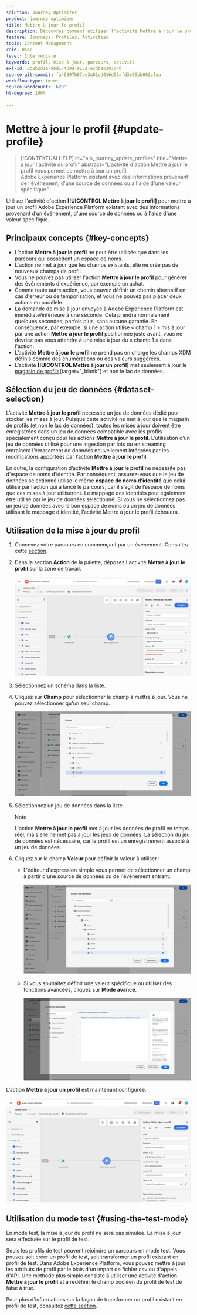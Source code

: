 ```yaml
---
solution: Journey Optimizer
product: journey optimizer
title: Mettre à jour le profil
description: Découvrez comment utiliser l'activité Mettre à jour le profil dans un parcours.
feature: Journeys, Profiles, Activities
topic: Content Management
role: User
level: Intermediate
keywords: profil, mise à jour, parcours, activité
exl-id: 8b2b2d1e-9bd1-439d-a15e-acdbab387c4b
source-git-commit: fa46397b87ae3a81cd016d95afd3e09bb002cfaa
workflow-type: tm+mt
source-wordcount: '629'
ht-degree: 100%

---
```


# Mettre à jour le profil {#update-profile}

>[!CONTEXTUALHELP]
>id="ajo_journey_update_profiles"
>title="Mettre à jour l&#39;activité du profil"
>abstract="L&#39;activité d&#39;action Mettre à jour le profil vous permet de mettre à jour un profil Adobe Experience Platform existant avec des informations provenant de l&#39;événement, d&#39;une source de données ou à l&#39;aide d&#39;une valeur spécifique."

Utilisez l’activité d&#39;action **[!UICONTROL Mettre à jour le profil]** pour mettre à jour un profil Adobe Experience Platform existant avec des informations provenant d’un événement, d&#39;une source de données ou à l&#39;aide d&#39;une valeur spécifique.

## Principaux concepts {#key-concepts}

* L’action **Mettre à jour le profil** ne peut être utilisée que dans les parcours qui possèdent un espace de noms.
* L&#39;action ne met à jour que les champs existants, elle ne crée pas de nouveaux champs de profil.
* Vous ne pouvez pas utiliser l&#39;action **Mettre à jour le profil** pour générer des événements d&#39;expérience, par exemple un achat.
* Comme toute autre action, vous pouvez définir un chemin alternatif en cas d&#39;erreur ou de temporisation, et vous ne pouvez pas placer deux actions en parallèle.
* La demande de mise à jour envoyée à Adobe Experience Platform est immédiate/inférieure à une seconde. Cela prendra normalement quelques secondes, parfois plus, sans aucune garantie. En conséquence, par exemple, si une action utilise « champ 1 » mis à jour par une action **Mettre à jour le profil** positionnée juste avant, vous ne devriez pas vous attendre à une mise à jour du « champ 1 » dans l&#39;action.
* L’activité **Mettre à jour le profil** ne prend pas en charge les champs XDM définis comme des énumérations ou des valeurs suggérées.
* L’activité **[!UICONTROL Mettre à jour un profil]** met seulement à jour le [magasin de profils](https://experienceleague.adobe.com/docs/experience-platform/profile/home.html?lang=fr#profile-data-store){target="_blank"} et non le lac de données.

## Sélection du jeu de données {#dataset-selection}

L’activité **Mettre à jour le profil** nécessite un jeu de données dédié pour stocker les mises à jour. Puisque cette activité ne met à jour que le magasin de profils (et non le lac de données), toutes les mises à jour doivent être enregistrées dans un jeu de données compatible avec les profils spécialement conçu pour les actions **Mettre à jour le profil**. L’utilisation d’un jeu de données utilisé pour une ingestion par lots ou en streaming entraînera l’écrasement de données nouvellement intégrées par les modifications apportées par l’action **Mettre à jour le profil**.

En outre, la configuration d’activité **Mettre à jour le profil** ne nécessite pas d’espace de noms d’identité. Par conséquent, assurez-vous que le jeu de données sélectionné utilise le même **espace de noms d’identité** que celui utilisé par l’action qui a lancé le parcours, car il s’agit de l’espace de noms que ces mises à jour utiliseront. Le mappage des identités peut également être utilisé par le jeu de données sélectionné. Si vous ne sélectionnez pas un jeu de données avec le bon espace de noms ou un jeu de données utilisant le mappage d’identité, l’activité Mettre à jour le profil échouera.

## Utilisation de la mise à jour du profil

1. Concevez votre parcours en commençant par un événement. Consultez cette [section](../building-journeys/journey.md).

1. Dans la section **Action** de la palette, déposez l&#39;activité **Mettre à jour le profil** sur la zone de travail.

   ![](assets/profileupdate0.png)

1. Sélectionnez un schéma dans la liste.

1. Cliquez sur **Champ** pour sélectionner le champ à mettre à jour. Vous ne pouvez sélectionner qu&#39;un seul champ.

   ![](assets/profileupdate2.png)

1. Sélectionnez un jeu de données dans la liste.

   >[!NOTE]
   >
   >L&#39;action **Mettre à jour le profil** met à jour les données de profil en temps réel, mais elle ne met pas à jour les jeux de données. La sélection du jeu de données est nécessaire, car le profil est un enregistrement associé à un jeu de données.

1. Cliquez sur le champ **Valeur** pour définir la valeur à utiliser :

   * L&#39;éditeur d&#39;expression simple vous permet de sélectionner un champ à partir d&#39;une source de données ou de l&#39;événement entrant.

     ![](assets/profileupdate4.png)

   * Si vous souhaitez définir une valeur spécifique ou utiliser des fonctions avancées, cliquez sur **Mode avancé**.

     ![](assets/profileupdate3.png)

L’action **Mettre à jour un profil** est maintenant configurée.

![](assets/profileupdate1.png)


## Utilisation du mode test {#using-the-test-mode}

En mode test, la mise à jour du profil ne sera pas simulée. La mise à jour sera effectuée sur le profil de test.

Seuls les profils de test peuvent rejoindre un parcours en mode test. Vous pouvez soit créer un profil de test, soit transformer un profil existant en profil de test. Dans Adobe Experience Platform, vous pouvez mettre à jour les attributs de profil par le biais d&#39;un import de fichier csv ou d&#39;appels d&#39;API. Une méthode plus simple consiste à utiliser une activité d&#39;action **Mettre à jour le profil** et à redéfinir le champ booléen du profil de test de false à true.

Pour plus d&#39;informations sur la façon de transformer un profil existant en profil de test, consultez [cette section](../audience/creating-test-profiles.md#create-test-profiles-csv).
